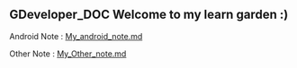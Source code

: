 GDeveloper_DOC
Welcome to my learn garden :)
-------------------------------
Android Note : [My_android_note.md](/My_android_note.md)

Other Note : [My_Other_note.md](/My_Other_note.md)
